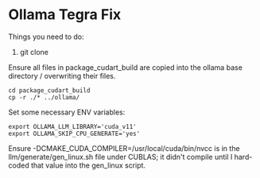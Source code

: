 # Ollama Tegra Fix

Things you need to do:

1. git clone 

Ensure all files in package_cudart_build are copied into the ollama base directory / overwriting their files.

```
cd package_cudart_build
cp -r ./* ../ollama/
```

Set some necessary ENV variables:
```
export OLLAMA_LLM_LIBRARY='cuda_v11'
export OLLAMA_SKIP_CPU_GENERATE='yes'
```

Ensure
-DCMAKE_CUDA_COMPILER=/usr/local/cuda/bin/nvcc
is in the llm/generate/gen_linux.sh file under CUBLAS; it didn't compile until I hard-coded that value into the gen_linux script.
